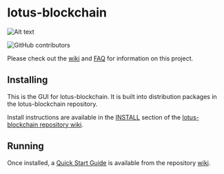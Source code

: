 # lotus-blockchain
![Alt text](https://www.lotus.net/img/lotus_logo.svg)

![GitHub contributors](https://img.shields.io/github/contributors/Chia-Network/lotus-blockchain?logo=GitHub)

Please check out the [wiki](https://github.com/Chia-Network/lotus-blockchain/wiki)
and [FAQ](https://github.com/Chia-Network/lotus-blockchain/wiki/FAQ) for
information on this project.

## Installing

This is the GUI for lotus-blockchain. It is built into distribution packages in the lotus-blockchain repository.

Install instructions are available in the
[INSTALL](https://github.com/Chia-Network/lotus-blockchain/wiki/INSTALL)
section of the
[lotus-blockchain repository wiki](https://github.com/Chia-Network/lotus-blockchain/wiki).

## Running

Once installed, a
[Quick Start Guide](https://github.com/Chia-Network/lotus-blockchain/wiki/Quick-Start-Guide)
is available from the repository
[wiki](https://github.com/Chia-Network/lotus-blockchain/wiki).
